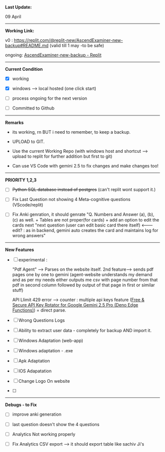 **Last Update:**

09 April 

---

**Working Link:**

v0 : https://replit.com/@replit-new/AscendExaminer-new-backup#README.md (valid till 1 may -to be safe)

ongoing: [AscendExaminer-new-backup - Replit](https://replit.com/@replitbetter/AscendExaminer-new-backup)

--- 

**Current Condition**

- [x] working

- [x] windows --> local hosted (one click start)

- [ ] process ongoing for the next version

- [ ] Committed to Github

---

**Remarks**

- its working, rn BUT i need to remember, to keep a backup.

- UPLOAD to GIT. 

- Use the current Working Repo (with windows host and shortcut --> upload to replit for further addition but first to git)

- Can use VS Code with gemini 2.5 to fix changes and make changes too!

---

**PRIORITY 1,2,3**

- [ ] ~~Python SQL database instead of postgres~~ (can't replit wont support it.)

- [ ] Fix Last Question not showing 4 Meta-cognitive questions (VScode/replit)

- [ ] Fix Anki genration, it should genrate "Q. Numbers and Answer (a), (b), (c) as well. + Tables are not proper(for cards) + add an option to edit the cards next "next question (user can edit basic card there itself) <---edit? : as in backend, gemini auto creates the card and maintains log for wrong answers"

--- 

**New Features**

- [ ] experimental : 
  
  "Pdf Agent" --> Parses on the website itself. 2nd feature--> sends pdf pages one by one to gemini (agent-website understands my demand and as per my needs either outputs me csv with page number from that pdf in second column followed by output of that page in first or similar stuff)
  
  API Llimit 429 error --> counter : multiple api keys feature ([Free & Secure API Key Rotator for Google Gemini 2.5 Pro (Deno Edge Functions)](https://gist.github.com/ruvnet/811aeab1aea67eb49ddf9c4b860c5f7b)) = direct parse.

- [ ] Wrong Questions Logs

- [ ] Ability to extract user data - completely for backup AND import it.

- [ ] Windows Adaptation (web-app)

- [ ] Windows adaptation - .exe

- [ ] Apk Adaptation

- [ ] IOS Adapatation

- [ ] Change Logo On website

- [ ] 

--- 

**Debugs - to Fix**

- [ ] improve anki generation

- [ ] last question doesn't show the 4 questions 

- [ ] Analytics Not working properly 

- [ ] Fix Analytics CSV export --> it should export table like sachiv Ji's

